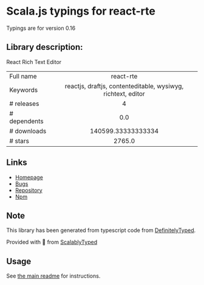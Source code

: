 
# Scala.js typings for react-rte

Typings are for version 0.16

## Library description:
React Rich Text Editor

|                    |                 |
| ------------------ | :-------------: |
| Full name          | react-rte |
| Keywords           | reactjs, draftjs, contenteditable, wysiwyg, richtext, editor |
| # releases         | 4 |
| # dependents       | 0.0 |
| # downloads        | 140599.33333333334 |
| # stars            | 2765.0 |

## Links
- [Homepage](https://github.com/sstur/react-rte#readme)
- [Bugs](https://github.com/sstur/react-rte/issues)
- [Repository](https://github.com/sstur/react-rte)
- [Npm](https://www.npmjs.com/package/react-rte)
    


## Note
This library has been generated from typescript code from [DefinitelyTyped](https://definitelytyped.org).

Provided with :purple_heart: from [ScalablyTyped](https://github.com/oyvindberg/ScalablyTyped)

## Usage
See [the main readme](../../readme.md) for instructions.



